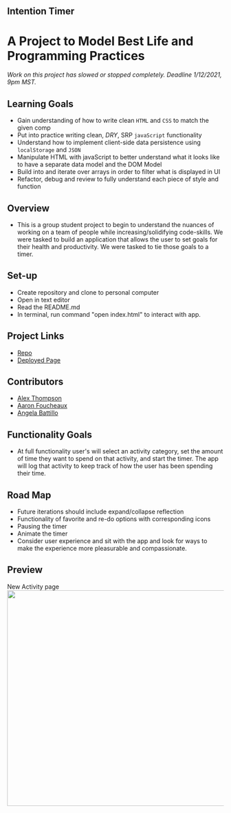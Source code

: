 ## Intention Timer

# A Project to Model Best Life and Programming Practices

  *Work on this project has slowed or stopped completely. Deadline 1/12/2021, 9pm MST.*

## Learning Goals

  * Gain understanding of how to write clean `HTML` and `CSS` to match the given comp
  * Put into practice writing clean, *DRY*, SRP `javaScript` functionality
  * Understand how to implement client-side data persistence using `localStorage` and `JSON`
  * Manipulate HTML with javaScript to better understand what it looks like to have a separate data model and the DOM Model
  * Build into and iterate over arrays in order to filter what is displayed in UI
  * Refactor, debug and review to fully understand each piece of style and function

## Overview

  *  This is a group student project to begin to understand the nuances of working on a team of people while increasing/solidifying code-skills.  We were tasked to build an application that allows the user to set goals for their health and productivity. We were tasked to tie those goals to a timer.

## Set-up
  * Create repository and clone to personal computer
  * Open in text editor
  * Read the README.md
  * In terminal, run command "open index.html" to interact with app.

## Project Links

  * [Repo](https://github.com/battan40/intention-timer-group)
  * [Deployed Page](https://battan40.github.io/intention-timer-group/?)

## Contributors

  * [Alex Thompson](https://github.com/alexthompson207)
  * [Aaron Foucheaux](https://github.com/Afoucheaux)
  * [Angela Battillo](https://github.com/battan40)

## Functionality Goals

* At full functionality user's will select an activity category, set the amount of time they want to spend on that activity, and start the timer.  The app will log that activity to keep track of how the user has been spending their time.

## Road Map

* Future iterations should include expand/collapse reflection
* Functionality of favorite and re-do options with corresponding icons
* Pausing the timer
* Animate the timer
* Consider user experience and sit with the app and look for ways to make the experience more pleasurable and compassionate.

## Preview

<p align="left">New Activity page </br>

 <img width="1000" height="500" src="./file/name-of-file.jpg">
 
</p>
